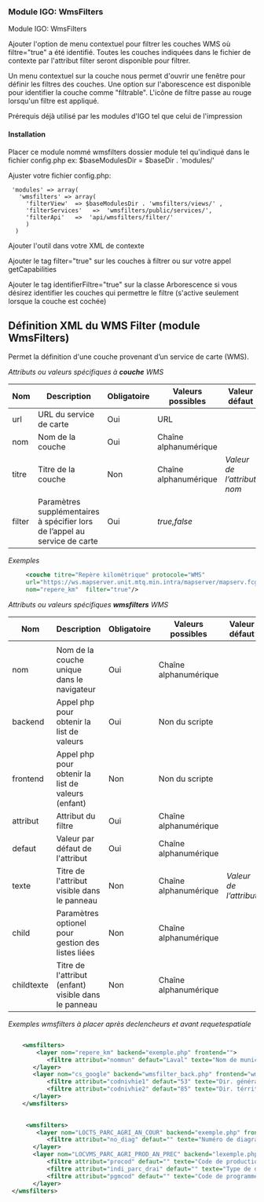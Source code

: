 ### Module IGO: WmsFilters
Module IGO: WmsFilters

Ajouter l'option de menu contextuel pour filtrer les couches WMS où filtre="true" a été identifié.
Toutes les couches indiquées dans le fichier de contexte par l'attribut filter seront disponible pour filtrer.

Un menu contextuel sur la couche nous permet d'ouvrir une fenêtre pour définir les filtres des couches.
Une option sur l'aborescence est disponible pour identifier la couche comme "filtrable". L'icône de filtre passe au rouge lorsqu'un filtre est appliqué.

Prérequis déjà utilisé par les modules d'IGO tel que celui de l'impression

#### Installation

Placer ce module nommé wmsfilters dossier module tel
qu'indiqué dans le fichier config.php  ex: \$baseModulesDir = \$baseDir . 'modules/'

Ajuster votre fichier config.php:

     'modules' => array(
       'wmsfilters' => array(
         'filterView'  => $baseModulesDir . 'wmsfilters/views/' ,
         'filterServices'   =>  'wmsfilters/public/services/',
         'filterApi'   =>  'api/wmsfilters/filter/' 
         ) 
      )
		

Ajouter l'outil  <outil classe="OutilFiltrer" /> dans votre XML de contexte

Ajouter le tag  filter="true"  sur les couches à filtrer ou sur votre appel getCapabilities

Ajouter le tag  identifierFiltre="true" sur la classe Arborescence si vous désirez identifier les couches qui permettre le filtre (s'active seulement lorsque la couche est cochée)

Définition XML du WMS Filter (module WmsFilters)
-----------------------------------

Permet la définition d'une couche provenant d’un service de carte (WMS).

*Attributs ou valeurs spécifiques à **couche** WMS*

| Nom              | Description                                                                                                                                                                                                                                                                                                                                                                                                                                                                                                                    | Obligatoire                                                        | Valeurs possibles                                                                  | Valeur défaut              |          |
|------------------|--------------------------------------------------------------------------------------------------------------------------------------------------------------------------------------------------------------------------------------------------------------------------------------------------------------------------------------------------------------------------------------------------------------------------------------------------------------------------------------------------------------------------------|--------------------------------------------------------------------|------------------------------------------------------------------------------------|----------------------------|----------|
| url              | URL du service de carte                                                                                                                                                                                                                                                                                                                                                                                                                                                                                                        | Oui                                                                | URL                                                                                |                            |          |
| nom              | Nom de la couche                                                                                                                                                                                                                                                                                                                                                                                                                                                                                                               | Oui                                                                | Chaîne alphanumérique                                                              |                            |          |
| titre            | Titre de la couche                                                                                                                                                                                                                                                                                                                                                                                                                                                                                                             | Non                                                                | Chaîne alphanumérique                                                              | *Valeur de l’attribut nom* |          |
| filter      | Paramètres supplémentaires à spécifier lors de l’appel au service de carte                                                                                                                                                                                                                                                                                                                                                                                                                                                     | Oui                                                                | *true,false*                                                               |                            |          |                                                                                                                                                                                                                                                                                                                                                                                                                                                  | Non                                                                | Chaîne alphanumérique                                                                |                            |          |


*Exemples*

~~~~~~~~~~~~~~~~~~~~~~~~~~~~~~~~~~~~~~~~~~~~~~~~~~~~~~~~~~~~~~~~~~~~~~~~~~~~ xml
     <couche titre="Repère kilométrique" protocole="WMS" 
     url="https://ws.mapserver.unit.mtq.min.intra/mapserver/mapserv.fcgi?map=/var/local/systemes/mapserver/mapfiles/externes/test_ma/tbosWFS.map"  
     nom="repere_km"  filter="true"/> 
~~~~~~~~~~~~~~~~~~~~~~~~~~~~~~~~~~~~~~~~~~~~~~~~~~~~~~~~~~~~~~~~~~~~~~~~~~~~


*Attributs ou valeurs spécifiques **wmsfilters** WMS*

| Nom              | Description                                                                                                                                                                                                                                                                                                                                                                                                                                                                                                                    | Obligatoire                                                        | Valeurs possibles                                                                  | Valeur défaut              |          |
|------------------|--------------------------------------------------------------------------------------------------------------------------------------------------------------------------------------------------------------------------------------------------------------------------------------------------------------------------------------------------------------------------------------------------------------------------------------------------------------------------------------------------------------------------------|--------------------------------------------------------------------|------------------------------------------------------------------------------------|----------------------------|----------|
                                                                               |                            |          |
| nom              | Nom de la couche unique dans le navigateur                                                                                                                                                                                                                                                                                                                                                                                                                                                                                                              | Oui                                                                | Chaîne alphanumérique                                                              |                            |          |
| backend            | Appel php pour obtenir la list de valeurs                                                                                                                                                                                                                                                                                                                                                                                                                                                                                                             | Oui                                                                | Non du scripte                                                              |  |
| frontend            | Appel php pour obtenir la list de valeurs (enfant)                                                                                                                                                                                                                                                                                                                                                                                                                                                                                                             | Non                                                                | Non du scripte                                                              |  |
| attribut            | Attribut du filtre                                                                                                                                                                                                                                                                                                                                                                                                                                                                                                             | Oui                                                                | Chaîne alphanumérique                                                              |  |
| defaut            | Valeur par défaut de l'attribut                                                                                                                                                                                                                                                                                                                                                                                                                                                                                                            | Oui                                                                | Chaîne alphanumérique                                                              |  |
| texte            | Titre de l'attribut visible dans le panneau                                                                                                                                                                                                                                                                                                                                                                                                                                                                                                             | Non                                                                | Chaîne alphanumérique                                                              | *Valeur de l’attribut* |         |
| child      | Paramètres optionel pour gestion des listes liées                                                                                                                                                                                                                                                                                                                                                                                                                                                     | Non                                                                | Chaîne alphanumérique                                                               |                            |          |
| childtexte      | Titre de l'attribut (enfant) visible dans le panneau                                                                                                                                                                                                                                                                                                                                                                                                                                                     | Non                                                                | Chaîne alphanumérique                                                                |                            |          |



*Exemples wmsfilters à placer après declencheurs et avant requetespatiale*

~~~~~~~~~~~~~~~~~~~~~~~~~~~~~~~~~~~~~~~~~~~~~~~~~~~~~~~~~~~~~~~~~~~~~~~~~~~~ xml

 	<wmsfilters>
        <layer nom="repere_km" backend="exemple.php" frontend="">
           <filtre attribut="nommun" defaut="Laval" texte="Nom de municipalité" />
       </layer>
       <layer nom="cs_google" backend="wmsfilter_back.php" frontend="wmsfilter_front.php">
           <filtre attribut="codnivhie1" defaut="53" texte="Dir. général" />
           <filtre attribut="codnivhie2" defaut="85" texte="Dir. térritorial" child="codnivhie3" childtexte="Centre service"  />
       </layer>
 	</wmsfilters> 
 

     <wmsfilters>
        <layer nom="LOCTS_PARC_AGRI_AN_COUR" backend="exemple.php" frontend="">
           <filtre attribut="no_diag" defaut="" texte="Numéro de diagramme" />
       </layer>
       <layer nom="LOCVMS_PARC_AGRI_PROD_AN_PREC" backend="lexemple.php" frontend="">
           <filtre attribut="procod" defaut="" texte="Code de production" />
           <filtre attribut="indi_parc_drai" defaut="" texte="Type de draînage" />
           <filtre attribut="pgmcod" defaut="" texte="Code de programme" />
       </layer>
 </wmsfilters> 

~~~~~~~~~~~~~~~~~~~~~~~~~~~~~~~~~~~~~~~~~~~~~~~~~~~~~~~~~~~~~~~~~~~~~~~~~~~~